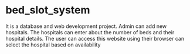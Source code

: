 # bed_slot_system
It is a database and web development project. Admin can add new hospitals. The hospitals can enter about the number of beds and their hospital details. The user can access this website using their browser can select the hospital based on availability
